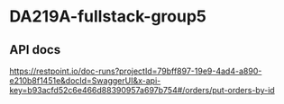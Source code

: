 # DA219A-fullstack-group5

## API docs
https://restpoint.io/doc-runs?projectId=79bff897-19e9-4ad4-a890-e210b8f1451e&docId=SwaggerUI&x-api-key=b93acfd52c6e466d88390957a697b754#/orders/put-orders-by-id